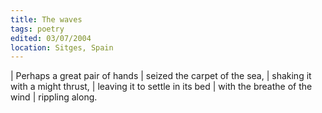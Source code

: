 ```yaml
---
title: The waves
tags: poetry
edited: 03/07/2004
location: Sitges, Spain
---
```


| Perhaps a great pair of hands
| seized the carpet of the sea,
| shaking it with a might thrust,
| leaving it to settle in its bed
| with the breathe of the wind
| rippling along.
